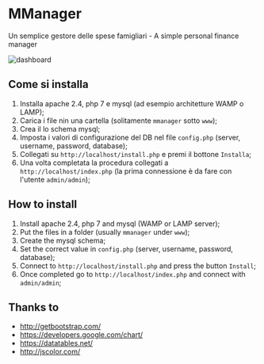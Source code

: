 # MManager
Un semplice gestore delle spese famigliari - A simple personal finance manager

![dashboard](https://cloud.githubusercontent.com/assets/25342565/22334682/e5c9b9c6-e3db-11e6-94cb-4c2d4449be99.png)

## Come si installa
1. Installa apache 2.4, php 7 e mysql (ad esempio architetture WAMP o LAMP);
2. Carica i file nin una cartella (solitamente `mmanager` sotto `www`);
3. Crea il lo schema mysql;
4. Imposta i valori di configurazione del DB nel file `config.php` (server, username, password, database);
5. Collegati su `http://localhost/install.php` e premi il bottone `Installa`;
6. Una volta completata la procedura collegati a `http://localhost/index.php` (la prima connessione è da fare con l'utente `admin/admin`);

## How to install
1. Install apache 2.4, php 7 and mysql (WAMP or LAMP server);
2. Put the files in a folder (usually `mmanager` under `www`);
3. Create the mysql schema;
4. Set the correct value in `config.php` (server, username, password, database);
5. Connect to `http://localhost/install.php` and press the button `Install`;
6. Once completed go to `http://localhost/index.php` and connect with `admin/admin`;

## Thanks to
- http://getbootstrap.com/
- https://developers.google.com/chart/
- https://datatables.net/
- http://jscolor.com/
